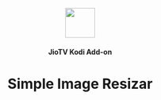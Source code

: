 <h2 align="center">
  <br>
  <img src="root" height="60" width="60">
  
  </h2>
  <h4 align="center">JioTV Kodi Add-on </h4>
<h1 align="center">Simple Image Resizar<h1>
